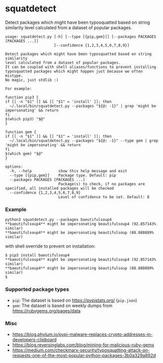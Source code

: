 # squatdetect
Detect packages which might have been typosquatted based on string similarity level calculated from a dataset of popular packages.

```
usage: squatdetect.py [-h] [--type [{pip,gem}]] [--packages PACKAGES [PACKAGES ...]]
                      [--confidence {1,2,3,4,5,6,7,8,9}]

Detect packages which might have been typosquatted based on string similarity
level calculated from a dataset of popular packages.
It can be coupled with shell aliases/functions to prevent installing
typosquatted packages which might happen just because we often mistype.
No magic, just stdlib :)

For example:

function pip3 {
if [[ -n "$1" ]] && [[ "$1" = 'install' ]]; then
  ~/.local/bin/squatdetect.py --packages "${@: -1}" | grep 'might be impersonating' && return
fi
$(which pip3) "$@"
}

function gem {
if [[ -n "$1" ]] && [[ "$1" = 'install' ]]; then
  ~/.local/bin/squatdetect.py --packages "${@: -1}" --type gem | grep 'might be impersonating' && return
fi
$(which gem) "$@"
}

options:
  -h, --help            show this help message and exit
  --type [{pip,gem}]    Package type. Default: pip
  --packages PACKAGES [PACKAGES ...]
                        Package(s) to check, if no packages are specified, all installed packages will be checked
  --confidence {1,2,3,4,5,6,7,8,9}
                        Level of confidence to be set. Default: 8
```

### Example

```
python3 squatdetect.py --packages baeutifulsoup4
**baeutifulsoup4** might be impersonating beautifulsoup4 (92.857143% similar)
**baeutifulsoup4** might be impersonating beautifulsoup (88.888889% similar)
```

with shell override to prevent on installation:

```
$ pip3 install baeutifulsoup4
**baeutifulsoup4** might be impersonating beautifulsoup4 (92.857143% similar)
**baeutifulsoup4** might be impersonating beautifulsoup (88.888889% similar)
$
```

### Supported package types

- `pip`: The dataset is based on https://pypistats.org/ (`pip.json`)
- `gem`: The dataset is based on weekly dumps from https://rubygems.org/pages/data


### Misc

- https://blog.phylum.io/pypi-malware-replaces-crypto-addresses-in-developers-clipboard
- https://blog.reversinglabs.com/blog/mining-for-malicious-ruby-gems
- https://medium.com/checkmarx-security/typosquatting-attack-on-requests-one-of-the-most-popular-python-packages-3b0a329a892d
